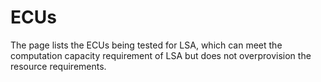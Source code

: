 # ECUs

The page lists the ECUs being tested for LSA, which can meet the computation capacity requirement of LSA but does not overprovision the resource requirements.
